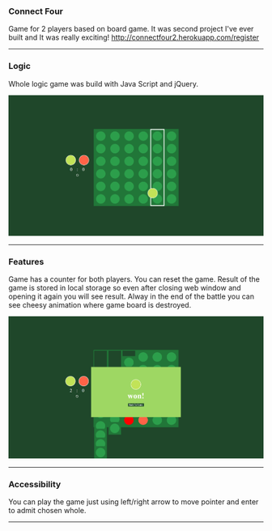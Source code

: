 ### Connect Four

Game for 2 players based on board game. It was second project I've ever built and It was really exciting!
http://connectfour2.herokuapp.com/register

---

### Logic

Whole logic game was build with Java Script and jQuery.

![img](./images_readme/1.png)

---

### Features

Game has a counter for both players. You can reset the game. Result of the game is stored in local storage so even after closing web window and opening it again you will see result. Alway in the end of the battle you can see cheesy animation where game board is destroyed.

![img](./images_readme/2.png)

---

### Accessibility

You can play the game just using left/right arrow to move pointer and enter to admit chosen whole.

---

